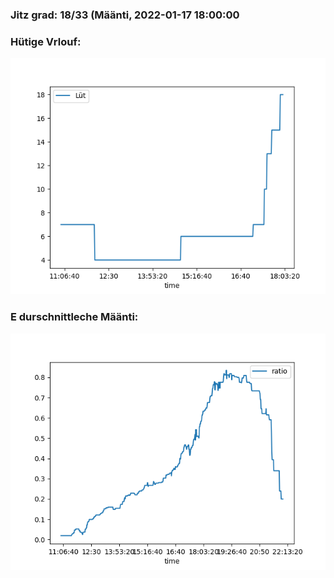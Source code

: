 ### Jitz grad: 18/33 (Määnti, 2022-01-17 18:00:00

### Hütige Vrlouf:
![Graph](Today.png)

### E durschnittleche Määnti:
![Graph](Määnti.png)